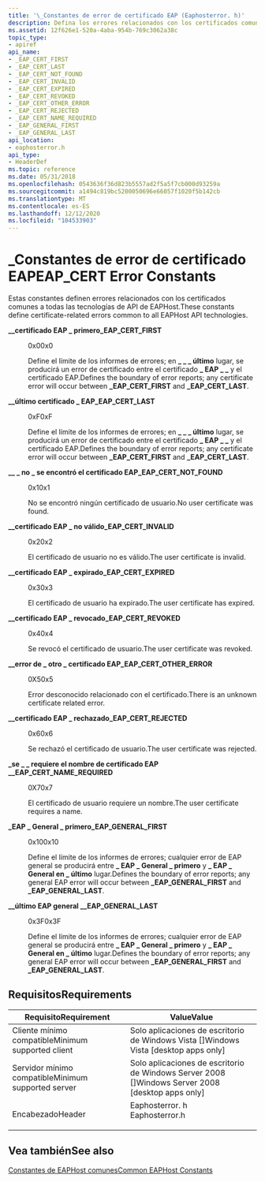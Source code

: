 ```yaml
---
title: '\_Constantes de error de certificado EAP (Eaphosterror. h)'
description: Defina los errores relacionados con los certificados comunes a todas las tecnologías de API de EAPHost.
ms.assetid: 12f626e1-520a-4aba-954b-769c3062a38c
topic_type:
- apiref
api_name:
- _EAP_CERT_FIRST
- _EAP_CERT_LAST
- _EAP_CERT_NOT_FOUND
- _EAP_CERT_INVALID
- _EAP_CERT_EXPIRED
- _EAP_CERT_REVOKED
- _EAP_CERT_OTHER_ERROR
- _EAP_CERT_REJECTED
- _EAP_CERT_NAME_REQUIRED
- _EAP_GENERAL_FIRST
- _EAP_GENERAL_LAST
api_location:
- eaphosterror.h
api_type:
- HeaderDef
ms.topic: reference
ms.date: 05/31/2018
ms.openlocfilehash: 0543636f36d823b5557ad2f5a5f7cb000d93259a
ms.sourcegitcommit: a1494c819bc5200050696e66057f1020f5b142cb
ms.translationtype: MT
ms.contentlocale: es-ES
ms.lasthandoff: 12/12/2020
ms.locfileid: "104533903"
---
```

# <a name="eap_cert-error-constants"></a><span data-ttu-id="60277-103">\_Constantes de error de certificado EAP</span><span class="sxs-lookup"><span data-stu-id="60277-103">EAP\_CERT Error Constants</span></span>

<span data-ttu-id="60277-104">Estas constantes definen errores relacionados con los certificados comunes a todas las tecnologías de API de EAPHost.</span><span class="sxs-lookup"><span data-stu-id="60277-104">These constants define certificate-related errors common to all EAPHost API technologies.</span></span>

<dl> <dt>

<span data-ttu-id="60277-105"><span id="_EAP_CERT_FIRST"></span><span id="_eap_cert_first"></span>**\_\_certificado EAP \_ primero**</span><span class="sxs-lookup"><span data-stu-id="60277-105"><span id="_EAP_CERT_FIRST"></span><span id="_eap_cert_first"></span>**\_EAP\_CERT\_FIRST**</span></span>
</dt> <dd> <dl> <dt>

<span data-ttu-id="60277-106">0x0</span><span class="sxs-lookup"><span data-stu-id="60277-106">0x0</span></span>
</dt> <dt>



<span data-ttu-id="60277-107">Define el límite de los informes de errores; en **\_ \_ \_ último** lugar, se producirá un error de certificado entre el certificado **\_ EAP \_ \_** y el certificado EAP.</span><span class="sxs-lookup"><span data-stu-id="60277-107">Defines the boundary of error reports; any certificate error will occur between **\_EAP\_CERT\_FIRST** and **\_EAP\_CERT\_LAST**.</span></span>


</dt> </dl> </dd> <dt>

<span data-ttu-id="60277-108"><span id="_EAP_CERT_LAST"></span><span id="_eap_cert_last"></span>**\_\_último certificado \_ EAP**</span><span class="sxs-lookup"><span data-stu-id="60277-108"><span id="_EAP_CERT_LAST"></span><span id="_eap_cert_last"></span>**\_EAP\_CERT\_LAST**</span></span>
</dt> <dd> <dl> <dt>

<span data-ttu-id="60277-109">0xF</span><span class="sxs-lookup"><span data-stu-id="60277-109">0xF</span></span>
</dt> <dt>



<span data-ttu-id="60277-110">Define el límite de los informes de errores; en **\_ \_ \_ último** lugar, se producirá un error de certificado entre el certificado **\_ EAP \_ \_** y el certificado EAP.</span><span class="sxs-lookup"><span data-stu-id="60277-110">Defines the boundary of error reports; any certificate error will occur between **\_EAP\_CERT\_FIRST** and **\_EAP\_CERT\_LAST**.</span></span>


</dt> </dl> </dd> <dt>

<span data-ttu-id="60277-111"><span id="_EAP_CERT_NOT_FOUND"></span><span id="_eap_cert_not_found"></span>**\_\_ \_ no \_ se encontró el certificado EAP**</span><span class="sxs-lookup"><span data-stu-id="60277-111"><span id="_EAP_CERT_NOT_FOUND"></span><span id="_eap_cert_not_found"></span>**\_EAP\_CERT\_NOT\_FOUND**</span></span>
</dt> <dd> <dl> <dt>

<span data-ttu-id="60277-112">0x1</span><span class="sxs-lookup"><span data-stu-id="60277-112">0x1</span></span>
</dt> <dt>



<span data-ttu-id="60277-113">No se encontró ningún certificado de usuario.</span><span class="sxs-lookup"><span data-stu-id="60277-113">No user certificate was found.</span></span>


</dt> </dl> </dd> <dt>

<span data-ttu-id="60277-114"><span id="_EAP_CERT_INVALID"></span><span id="_eap_cert_invalid"></span>**\_\_certificado EAP \_ no válido**</span><span class="sxs-lookup"><span data-stu-id="60277-114"><span id="_EAP_CERT_INVALID"></span><span id="_eap_cert_invalid"></span>**\_EAP\_CERT\_INVALID**</span></span>
</dt> <dd> <dl> <dt>

<span data-ttu-id="60277-115">0x2</span><span class="sxs-lookup"><span data-stu-id="60277-115">0x2</span></span>
</dt> <dt>



<span data-ttu-id="60277-116">El certificado de usuario no es válido.</span><span class="sxs-lookup"><span data-stu-id="60277-116">The user certificate is invalid.</span></span>


</dt> </dl> </dd> <dt>

<span data-ttu-id="60277-117"><span id="_EAP_CERT_EXPIRED"></span><span id="_eap_cert_expired"></span>**\_\_certificado EAP \_ expirado**</span><span class="sxs-lookup"><span data-stu-id="60277-117"><span id="_EAP_CERT_EXPIRED"></span><span id="_eap_cert_expired"></span>**\_EAP\_CERT\_EXPIRED**</span></span>
</dt> <dd> <dl> <dt>

<span data-ttu-id="60277-118">0x3</span><span class="sxs-lookup"><span data-stu-id="60277-118">0x3</span></span>
</dt> <dt>



<span data-ttu-id="60277-119">El certificado de usuario ha expirado.</span><span class="sxs-lookup"><span data-stu-id="60277-119">The user certificate has expired.</span></span>


</dt> </dl> </dd> <dt>

<span data-ttu-id="60277-120"><span id="_EAP_CERT_REVOKED"></span><span id="_eap_cert_revoked"></span>**\_\_certificado EAP \_ revocado**</span><span class="sxs-lookup"><span data-stu-id="60277-120"><span id="_EAP_CERT_REVOKED"></span><span id="_eap_cert_revoked"></span>**\_EAP\_CERT\_REVOKED**</span></span>
</dt> <dd> <dl> <dt>

<span data-ttu-id="60277-121">0x4</span><span class="sxs-lookup"><span data-stu-id="60277-121">0x4</span></span>
</dt> <dt>



<span data-ttu-id="60277-122">Se revocó el certificado de usuario.</span><span class="sxs-lookup"><span data-stu-id="60277-122">The user certificate was revoked.</span></span>


</dt> </dl> </dd> <dt>

<span data-ttu-id="60277-123"><span id="_EAP_CERT_OTHER_ERROR"></span><span id="_eap_cert_other_error"></span>**\_\_error de \_ otro \_ certificado EAP**</span><span class="sxs-lookup"><span data-stu-id="60277-123"><span id="_EAP_CERT_OTHER_ERROR"></span><span id="_eap_cert_other_error"></span>**\_EAP\_CERT\_OTHER\_ERROR**</span></span>
</dt> <dd> <dl> <dt>

<span data-ttu-id="60277-124">0X5</span><span class="sxs-lookup"><span data-stu-id="60277-124">0x5</span></span>
</dt> <dt>



<span data-ttu-id="60277-125">Error desconocido relacionado con el certificado.</span><span class="sxs-lookup"><span data-stu-id="60277-125">There is an unknown certificate related error.</span></span>


</dt> </dl> </dd> <dt>

<span data-ttu-id="60277-126"><span id="_EAP_CERT_REJECTED"></span><span id="_eap_cert_rejected"></span>**\_\_certificado EAP \_ rechazado**</span><span class="sxs-lookup"><span data-stu-id="60277-126"><span id="_EAP_CERT_REJECTED"></span><span id="_eap_cert_rejected"></span>**\_EAP\_CERT\_REJECTED**</span></span>
</dt> <dd> <dl> <dt>

<span data-ttu-id="60277-127">0x6</span><span class="sxs-lookup"><span data-stu-id="60277-127">0x6</span></span>
</dt> <dt>



<span data-ttu-id="60277-128">Se rechazó el certificado de usuario.</span><span class="sxs-lookup"><span data-stu-id="60277-128">The user certificate was rejected.</span></span>


</dt> </dl> </dd> <dt>

<span data-ttu-id="60277-129"><span id="_EAP_CERT_NAME_REQUIRED"></span><span id="_eap_cert_name_required"></span>**\_se \_ \_ requiere el nombre de certificado EAP \_**</span><span class="sxs-lookup"><span data-stu-id="60277-129"><span id="_EAP_CERT_NAME_REQUIRED"></span><span id="_eap_cert_name_required"></span>**\_EAP\_CERT\_NAME\_REQUIRED**</span></span>
</dt> <dd> <dl> <dt>

<span data-ttu-id="60277-130">0X7</span><span class="sxs-lookup"><span data-stu-id="60277-130">0x7</span></span>
</dt> <dt>



<span data-ttu-id="60277-131">El certificado de usuario requiere un nombre.</span><span class="sxs-lookup"><span data-stu-id="60277-131">The user certificate requires a name.</span></span>


</dt> </dl> </dd> <dt>

<span data-ttu-id="60277-132"><span id="_EAP_GENERAL_FIRST"></span><span id="_eap_general_first"></span>**\_EAP \_ General \_ primero**</span><span class="sxs-lookup"><span data-stu-id="60277-132"><span id="_EAP_GENERAL_FIRST"></span><span id="_eap_general_first"></span>**\_EAP\_GENERAL\_FIRST**</span></span>
</dt> <dd> <dl> <dt>

<span data-ttu-id="60277-133">0x10</span><span class="sxs-lookup"><span data-stu-id="60277-133">0x10</span></span>
</dt> <dt>



<span data-ttu-id="60277-134">Define el límite de los informes de errores; cualquier error de EAP general se producirá entre **\_ EAP \_ General \_ primero** y **\_ EAP \_ General en \_ último** lugar.</span><span class="sxs-lookup"><span data-stu-id="60277-134">Defines the boundary of error reports; any general EAP error will occur between **\_EAP\_GENERAL\_FIRST** and **\_EAP\_GENERAL\_LAST**.</span></span>


</dt> </dl> </dd> <dt>

<span data-ttu-id="60277-135"><span id="_EAP_GENERAL_LAST"></span><span id="_eap_general_last"></span>**\_\_último EAP general \_**</span><span class="sxs-lookup"><span data-stu-id="60277-135"><span id="_EAP_GENERAL_LAST"></span><span id="_eap_general_last"></span>**\_EAP\_GENERAL\_LAST**</span></span>
</dt> <dd> <dl> <dt>

<span data-ttu-id="60277-136">0x3F</span><span class="sxs-lookup"><span data-stu-id="60277-136">0x3F</span></span>
</dt> <dt>



<span data-ttu-id="60277-137">Define el límite de los informes de errores; cualquier error de EAP general se producirá entre **\_ EAP \_ General \_ primero** y **\_ EAP \_ General en \_ último** lugar.</span><span class="sxs-lookup"><span data-stu-id="60277-137">Defines the boundary of error reports; any general EAP error will occur between **\_EAP\_GENERAL\_FIRST** and **\_EAP\_GENERAL\_LAST**.</span></span>


</dt> </dl> </dd> </dl>

## <a name="requirements"></a><span data-ttu-id="60277-138">Requisitos</span><span class="sxs-lookup"><span data-stu-id="60277-138">Requirements</span></span>



| <span data-ttu-id="60277-139">Requisito</span><span class="sxs-lookup"><span data-stu-id="60277-139">Requirement</span></span> | <span data-ttu-id="60277-140">Value</span><span class="sxs-lookup"><span data-stu-id="60277-140">Value</span></span> |
|-------------------------------------|-------------------------------------------------------------------------------------------|
| <span data-ttu-id="60277-141">Cliente mínimo compatible</span><span class="sxs-lookup"><span data-stu-id="60277-141">Minimum supported client</span></span><br/> | <span data-ttu-id="60277-142">Solo aplicaciones de escritorio de Windows Vista \[\]</span><span class="sxs-lookup"><span data-stu-id="60277-142">Windows Vista \[desktop apps only\]</span></span><br/>                                            |
| <span data-ttu-id="60277-143">Servidor mínimo compatible</span><span class="sxs-lookup"><span data-stu-id="60277-143">Minimum supported server</span></span><br/> | <span data-ttu-id="60277-144">Solo aplicaciones de escritorio de Windows Server 2008 \[\]</span><span class="sxs-lookup"><span data-stu-id="60277-144">Windows Server 2008 \[desktop apps only\]</span></span><br/>                                      |
| <span data-ttu-id="60277-145">Encabezado</span><span class="sxs-lookup"><span data-stu-id="60277-145">Header</span></span><br/>                   | <dl> <span data-ttu-id="60277-146"><dt>Eaphosterror. h</dt></span><span class="sxs-lookup"><span data-stu-id="60277-146"><dt>Eaphosterror.h</dt></span></span> </dl> |



## <a name="see-also"></a><span data-ttu-id="60277-147">Vea también</span><span class="sxs-lookup"><span data-stu-id="60277-147">See also</span></span>

<dl> <dt>

[<span data-ttu-id="60277-148">Constantes de EAPHost comunes</span><span class="sxs-lookup"><span data-stu-id="60277-148">Common EAPHost Constants</span></span>](common-eap-host-error-constants.md)
</dt> </dl>

 

 





